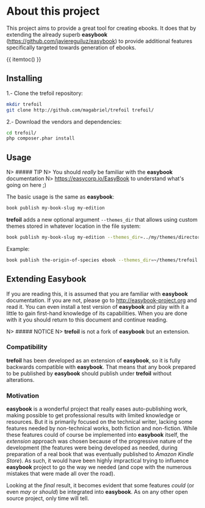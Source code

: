 # About this project

This project aims to provide a great tool for creating ebooks.
It does that by extending the already superb **easybook**
(<https://github.com/javiereguiluz/easybook>) to provide additional features
specifically targeted towards generation of ebooks.

{{ itemtoc() }}

## Installing

1.- Clone the trefoil repository:

~~~.bash
mkdir trefoil
git clone http://github.com/magabriel/trefoil trefoil/
~~~
 
2.- Download the vendors and dependencies:

~~~.bash
cd trefoil/
php composer.phar install
~~~

## Usage

N> ##### TIP
N> You should _really_ be familiar with the **easybook** documentation 
N> <https://easycorp.io/EasyBook> to understand what's going on here ;)

The basic usage is the same as **easybook**: 

~~~.bash
book publish my-book-slug my-edition
~~~

**trefoil** adds a new optional argument `--themes_dir` that allows using
custom themes stored in whatever location in the file system:

~~~.bash
book publish my-book-slug my-edition --themes_dir=../my/themes/directory
~~~

Example:

~~~.bash
book publish the-origin-of-species ebook --themes_dir=~/themes/trefoil
~~~

## Extending Easybook

If you are reading this, it is assumed that you are familiar with **easybook**
documentation. If you are not, please go to <http://easybook-project.org> and 
read it. You can even install a test version of **easybook** and play with it
a little to gain first-hand knowledge of its capabilities. When you are done
with it you should return to this document and continue reading.

N> ##### NOTICE
N> **trefoil** is not a fork of **easybook** but an extension. 

### Compatibility

**trefoil** has been developed as an extension of **easybook**, so it is fully 
backwards compatible with **easybook**. That means that any book prepared to be 
published by **easybook** should publish under **trefoil** without alterations.


### Motivation

**easybook** is a wonderful project that really eases auto-publishing work,
making possible to get professional results with limited knowledge or resources.
But it is primarily focused on the technical writer, lacking some features 
needed by non-technical works, both fiction and non-fiction.
While these features could of course be implemented into **easybook** itself, the
*extension* approach was chosen because of the progressive nature of the
development (the features were being developed as needed, during preparation
of a real book that was eventually published to *Amazon Kindle Store*). 
As such, it would have been highĺy impractical trying to influence **easybook** 
project to go the way we needed (and cope with the numerous mistakes that were 
made all over the road).

Looking at the *final* result, it becomes evident that some features *could*  (or 
even *may* or *should*) be integrated into **easybook**. As on any other open 
source project, only time will tell.
 
